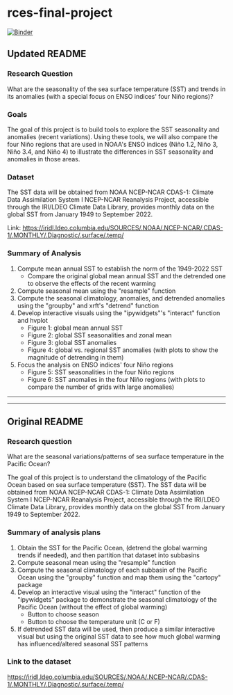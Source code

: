 # rces-final-project

[![Binder](https://mybinder.org/badge_logo.svg)](https://mybinder.org/v2/gh/pangeo-data/pangeo-docker-images/2022.09.21?urlpath=git-pull%3Frepo%3Dhttps%253A%252F%252Fgithub.com%252Fisugiura%252Frces-final-project%26urlpath%3Dlab%252Ftree%252Frces-final-project%252Ffinal_project.ipynb%26branch%3Dmain)

## Updated README
### Research Question
What are the seasonality of the sea surface temperature (SST) and trends in its anomalies (with a special focus on ENSO indices' four Niño regions)?

### Goals
The goal of this project is to build tools to explore the SST seasonality and anomalies (recent variations). Using these tools, we will also compare the four Niño regions that are used in NOAA's ENSO indices (Niño 1.2, Niño 3, Niño 3.4, and Niño 4) to illustrate the differences in SST seasonality and anomalies in those areas.

### Dataset
The SST data will be obtained from NOAA NCEP-NCAR CDAS-1: Climate Data Assimilation System I NCEP-NCAR Reanalysis Project, accessible through the IRI/LDEO Climate Data Library, provides monthly data on the global SST from January 1949 to September 2022.

Link: https://iridl.ldeo.columbia.edu/SOURCES/.NOAA/.NCEP-NCAR/.CDAS-1/.MONTHLY/.Diagnostic/.surface/.temp/

### Summary of Analysis
1. Compute mean annual SST to establish the norm of the 1949-2022 SST
    - Compare the original global mean annual SST and the detrended one to observe the effects of the recent warming
2. Compute seasonal mean using the "resample" function
3. Compute the seasonal climatology, anomalies, and detrended anomalies using the "groupby" and xrft's "detrend" function
4. Develop interactive visuals using the "ipywidgets"'s "interact" function and hvplot
    - Figure 1: global mean annual SST
    - Figure 2: global SST seasonalities and zonal mean
    - Figure 3: global SST anomalies
    - Figure 4: global vs. regional SST anomalies (with plots to show the magnitude of detrending in them)
5. Focus the analysis on ENSO indices' four Niño regions
    - Figure 5: SST seasonalities in the four Niño regions
    - Figure 6: SST anomalies in the four Niño regions (with plots to compare the number of grids with large anomalies)

-----
-----

## Original README

### Research question
What are the seasonal variations/patterns of sea surface temperature in the Pacific Ocean?

The goal of this project is to understand the climatology of the Pacific Ocean based on sea surface temperature (SST). The SST data will be obtained from NOAA NCEP-NCAR CDAS-1: Climate Data Assimilation System I NCEP-NCAR Reanalysis Project, accessible through the IRI/LDEO Climate Data Library, provides monthly data on the global SST from January 1949 to September 2022.

### Summary of analysis plans
1. Obtain the SST for the Pacific Ocean, (detrend the global warming trends if needed), and then partition that dataset into subbasins
2. Compute seasonal mean using the "resample" function
3. Compute the seasonal climatology of each subbasin of the Pacific Ocean using the "groupby" function and map them using the "cartopy" package
4. Develop an interactive visual using the "interact" function of the "ipywidgets" package to demonstrate the seasonal climatology of the Pacific Ocean (without the effect of global warming)
    - Button to choose season
    - Button to choose the temperature unit (C or F)
5. If detrended SST data will be used, then produce a similar interactive visual but using the original SST data to see how much global warming has influenced/altered seasonal SST patterns

### Link to the dataset
https://iridl.ldeo.columbia.edu/SOURCES/.NOAA/.NCEP-NCAR/.CDAS-1/.MONTHLY/.Diagnostic/.surface/.temp/